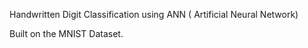 Handwritten Digit Classification using ANN ( Artificial Neural Network)

Built on the MNIST Dataset.
